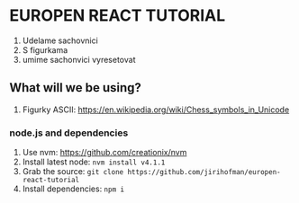# EUROPEN REACT TUTORIAL
1. Udelame sachovnici
2. S figurkama
3. umime sachonvici vyresetovat

## What will we be using?
1. Figurky ASCII: https://en.wikipedia.org/wiki/Chess_symbols_in_Unicode

### node.js and dependencies
1. Use nvm: https://github.com/creationix/nvm
2. Install latest node: `nvm install v4.1.1`
3. Grab the source: `git clone https://github.com/jirihofman/europen-react-tutorial`
4. Install dependencies: `npm i`
